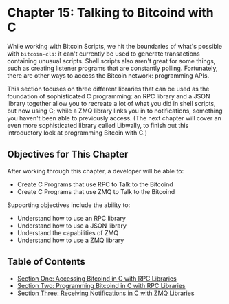 # Chapter 15: Talking to Bitcoind with C

While working with Bitcoin Scripts, we hit the boundaries of what's possible with `bitcoin-cli`: it can't currently be used to generate transactions containing unusual scripts. Shell scripts also aren't great for some things, such as creating listener programs that are constantly polling. Fortunately, there are other ways to access the Bitcoin network: programming APIs.

This section focuses on three different libraries that can be used as the foundation of sophisticated C programming: an RPC library and a JSON library together allow you to recreate a lot of what you did in shell scripts, but now using C; while a ZMQ library links you in to notifications, something you haven't been able to previously access. (The next chapter will cover an even more sophisticated library called Libwally, to finish out this introductory look at programming Bitcoin with C.)

## Objectives for This Chapter

After working through this chapter, a developer will be able to:

   * Create C Programs that use RPC to Talk to the Bitcoind
   * Create C Programs that use ZMQ to Talk to the Bitcoind
   
Supporting objectives include the ability to:

   * Understand how to use an RPC library
   * Understand how to use a JSON library
   * Understand the capabilities of ZMQ
   * Understand how to use a ZMQ library
   
## Table of Contents

  * [Section One: Accessing Bitcoind in C with RPC Libraries](15_1_Accessing_Bitcoind_with_C.md)
  * [Section Two: Programming Bitcoind in C with RPC Libraries](15_2_Programming_Bitcoind_with_C.md)
  * [Section Three: Receiving Notifications in C with ZMQ Libraries](15_3_Receiving_Bitcoind_Notifications_with_C.md)
